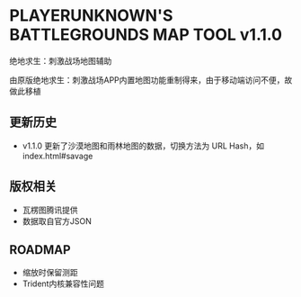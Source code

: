 # PLAYERUNKNOWN'S BATTLEGROUNDS MAP TOOL v1.1.0
绝地求生：刺激战场地图辅助

由原版绝地求生：刺激战场APP内置地图功能重制得来，由于移动端访问不便，故做此移植

## 更新历史
 - v1.1.0 更新了沙漠地图和雨林地图的数据，切换方法为 URL Hash，如index.html#savage
 
## 版权相关
 - 瓦楞图腾讯提供
 - 数据取自官方JSON
 
 ## ROADMAP
  - 缩放时保留测距
  - Trident内核兼容性问题